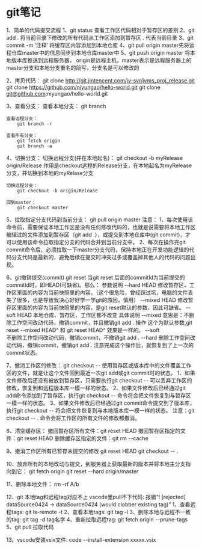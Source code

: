 # git笔记
1、简单的代码提交流程
	1、git status 查看工作区代码相对于暂存区的差别
	2、git add . 将当前目录下修改的所有代码从工作区添加到暂存区 . 代表当前目录
	3、git commit -m ‘注释’ 将缓存区内容添加到本地仓库
	4、git pull origin master先将远程仓库master中的信息同步到本地仓库master中
	5、git push origin master 将本地版本库推送到远程服务器，
		origin是远程主机，master表示是远程服务器上的master分支和本地分支重名的简写，分支名是可以修改的

2、拷贝代码：
	git clone http://git.jintencent.com/jv-svr/jvms_proj_release.git
	git clone https://github.com/niyungao/hello-world.git
	git clone git@github.com:niyungao/hello-world.git

3、查看分支：
	查看本地分支：
		git branch

	查看远程分支：
		git branch -r

	查看所有分支：
		git fetch origin
		git branch -a

4、切换分支：
	切换远程分支(并在本地起名)：
		git checkout -b myRelease origin/Release
		作用是checkout远程的Release分支，在本地起名为myRelease分支，并切换到本地的myRelase分支

	切换远程分支：
		git checkout -b origin/Release

	回到master：
		git checkout master

5、拉取指定分支代码到当前分支：
	git pull origin master
	注意：
		1、每次使用该命令前，需要保证本地工作区是没有任何修改代码的，也就是说需要将本地工作区编辑过的文件添加到暂存区（git add .），或提交到本地仓库中(git commit)，才可以使用该命令拉取指定分支的代码合并到当前分支中。
		2、每次在操作完git commit命令后，必须拉取一下master分支代码，保持本地正在开发功能逻辑的代码分支代码是最新的，避免后续在提交时冲突过多或覆盖掉其他人的代码的问题出现。

6、git撤销提交(commit)
	git reset
		当git reset 后面的commitId为当前提交的commitId时，即HEAD(可缺省)。那么：
			参数说明
				--hard HEAD 修改暂存区、工作区里面的内容为当前快照里的内容。（这个很危险，曾经踩过坑，电脑的文件丢失了很多，也是导致我决心好好学一学git的原因，慎用）
				--mixed HEAD 修改暂存区里面的内容为当前快照里的内容，是git reset默认的参数，因此可缺省。
				--soft HEAD 本地仓库、暂存区、工作区都不改变
			具体说明
				--mixed 
					意思是：不删除工作空间改动代码，撤销commit，并且撤销git add . 操作
					这个为默认参数,git reset --mixed HEAD^ 和 git reset HEAD^ 效果是一样的。
				--soft  
					不删除工作空间改动代码，撤销commit，不撤销git add . 
				--hard
					删除工作空间改动代码，撤销commit，撤销git add . 
					注意完成这个操作后，就恢复到了上一次的commit状态。

7、撤消工作区的修改：
	git checkout -- <filename>
	使用暂存区或版本库中的文件覆盖工作区的文件，就是让这个文件回到最近一次git add或git commit时的状态。
	1、如果文件修改后还没有被放到暂存区，只需要执行git checkout -- <filename>可以丢弃工作区的修改，恢复到和远程版本库一模一样的状态。
	2、如果文件修改后已经通过git add命令添加到了暂存区，执行git checkout -- <filename>命令将会把文件恢复到与暂存区一模一样的状态。
	3、如果文件修改后已经通过git commit命令提交到了版本库，执行git checkout -- <filename>将会把文件恢复到与本地版本库一模一样的状态。
	注意：git checkout -- . 命令会将工作区的所有文件的修改都撤消。

8、清空缓存区：
	撤回暂存区所有文件：git reset HEAD
	撤回暂存区指定的文件：git reset HEAD <filename>
	删除缓存区指定的文件：git rm --cache <filename>

9、撤消工作区所有已暂存未提交的修改
	git reset HEAD
	git checkout -- .

10、放弃所有的本地改动与提交，到服务器上获取最新的版本并将本地主分支指向到它：
	git fetch origin
	git reset --hard origin/master

11、删除本地文件：
	rm -rf A/b

12、git 本地tag和远程tag对应不上 vscode里pull不下代码:
	报错“! [rejected]   dataSource0424 -> dataSource0424  (would clobber existing tag)”
		1、查看远程tags: git ls-remote -t
		2、查看本地tags: git tag -l
		3、删除本地与远程不一致的tag: git tag -d tag名字
		4、重新拉取远程tag: git fetch origin --prune-tags
		5、git pull 拉取代码

13、vscode安装vsix文件:
	code --install-extension xxxxx.vsix